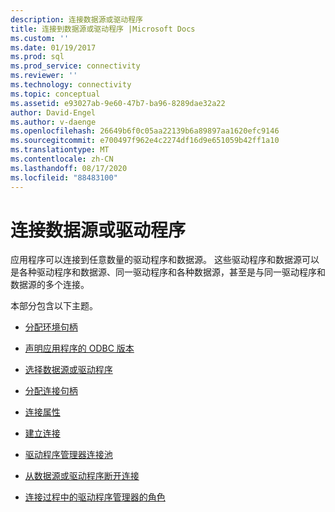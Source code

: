 ```yaml
---
description: 连接数据源或驱动程序
title: 连接到数据源或驱动程序 |Microsoft Docs
ms.custom: ''
ms.date: 01/19/2017
ms.prod: sql
ms.prod_service: connectivity
ms.reviewer: ''
ms.technology: connectivity
ms.topic: conceptual
ms.assetid: e93027ab-9e60-47b7-ba96-8289dae32a22
author: David-Engel
ms.author: v-daenge
ms.openlocfilehash: 26649b6f0c05aa22139b6a89897aa1620efc9146
ms.sourcegitcommit: e700497f962e4c2274df16d9e651059b42ff1a10
ms.translationtype: MT
ms.contentlocale: zh-CN
ms.lasthandoff: 08/17/2020
ms.locfileid: "88483100"
---
```

# <a name="connecting-to-a-data-source-or-driver"></a>连接数据源或驱动程序
应用程序可以连接到任意数量的驱动程序和数据源。 这些驱动程序和数据源可以是各种驱动程序和数据源、同一驱动程序和各种数据源，甚至是与同一驱动程序和数据源的多个连接。  
  
 本部分包含以下主题。  
  
-   [分配环境句柄](../../../odbc/reference/develop-app/allocating-the-environment-handle.md)  
  
-   [声明应用程序的 ODBC 版本](../../../odbc/reference/develop-app/declaring-the-application-s-odbc-version.md)  
  
-   [选择数据源或驱动程序](../../../odbc/reference/develop-app/choosing-a-data-source-or-driver.md)  
  
-   [分配连接句柄](../../../odbc/reference/develop-app/allocating-a-connection-handle-odbc.md)  
  
-   [连接属性](../../../odbc/reference/develop-app/connection-attributes.md)  
  
-   [建立连接](../../../odbc/reference/develop-app/establishing-a-connection.md)  
  
-   [驱动程序管理器连接池](../../../odbc/reference/develop-app/driver-manager-connection-pooling.md)  
  
-   [从数据源或驱动程序断开连接](../../../odbc/reference/develop-app/disconnecting-from-a-data-source-or-driver.md)  
  
-   [连接过程中的驱动程序管理器的角色](../../../odbc/reference/develop-app/driver-manager-s-role-in-the-connection-process.md)

